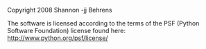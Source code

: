 Copyright 2008 Shannon -jj Behrens

The software is licensed according to the terms of the PSF (Python Software Foundation) license found here: http://www.python.org/psf/license/